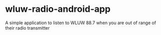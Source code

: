 wluw-radio-android-app
======================

A simple application to listen to WLUW 88.7 when you are out of range of their radio transmitter